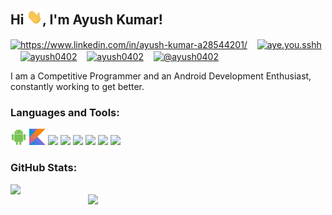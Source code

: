 <h2 >Hi&nbsp;<img src="https://raw.githubusercontent.com/ABSphreak/ABSphreak/master/gifs/Hi.gif" height="24">, I'm Ayush Kumar! </h2>

<p >
<a href="https://www.linkedin.com/in/ayush-kumar-a28544201/" target="blank"><img align="center" src="https://raw.githubusercontent.com/rahuldkjain/github-profile-readme-generator/master/src/images/icons/Social/linked-in-alt.svg" alt="https://www.linkedin.com/in/ayush-kumar-a28544201/" height="27" width="" /></a>&nbsp;&nbsp;&nbsp;
<a href="https://www.facebook.com/aye.you.sshh/" target="blank"><img align="center" src="https://raw.githubusercontent.com/rahuldkjain/github-profile-readme-generator/master/src/images/icons/Social/facebook.svg" alt="aye.you.sshh" height="27" width="" /></a>&nbsp;&nbsp;&nbsp;
<a href="https://www.codechef.com/users/ayush0402" target="blank"><img align="center" src="https://user-images.githubusercontent.com/63065397/123329670-b11a5d00-d55a-11eb-8096-44ca8667f0e3.png" alt="ayush0402" height="27" width="" padding="" /></a>&nbsp;&nbsp;&nbsp;
<a href="https://codeforces.com/profile/ayush0402" target="blank"><img align="center" src="https://logo.clearbit.com/codeforces.com" alt="ayush0402" height="27" width="" /></a>&nbsp;&nbsp;&nbsp;
<a href="https://www.hackerearth.com/@ayush0402" target="blank"><img align="center" src="https://upload.wikimedia.org/wikipedia/commons/e/e8/HackerEarth_logo.png" alt="@ayush0402" height="27" width="" /></a>

</p>
I am a Competitive Programmer and an Android Development Enthusiast, constantly working to get better.


<h3>Languages and Tools:</h3>

<code><img width="26px" src="https://raw.githubusercontent.com/github/explore/80688e429a7d4ef2fca1e82350fe8e3517d3494d/topics/android/android.png"></code>
<code><img width="26px" src="https://raw.githubusercontent.com/github/explore/80688e429a7d4ef2fca1e82350fe8e3517d3494d/topics/kotlin/kotlin.png"></code>
<code><img width="30px" src="https://uxwing.com/wp-content/themes/uxwing/download/10-brands-and-social-media/android-studio.png"></code>
<code><img width="26px" src="https://upload.wikimedia.org/wikipedia/commons/thumb/1/18/ISO_C%2B%2B_Logo.svg/1200px-ISO_C%2B%2B_Logo.svg.png"></code>
<code><img width="26px" src="https://upload.wikimedia.org/wikipedia/en/thumb/3/30/Java_programming_language_logo.svg/1200px-Java_programming_language_logo.svg.png"></code>
<code><img width="26px" src="https://upload.wikimedia.org/wikipedia/en/d/d2/Sublime_Text_3_logo.png"></code>
<code><img width="26px" src="https://git-scm.com/images/logos/downloads/Git-Icon-1788C.png"></code>
<code><img width="26px" src="https://assets.ubuntu.com/v1/29985a98-ubuntu-logo32.png"></code>

<h3>GitHub Stats:</h3>
 <a href="https://github.com/ayush0402">
  <img align="left"  width="380px" src="https://github-readme-streak-stats.herokuapp.com/?user=ayush0402&show_icons=true&theme=radical)"/>
</a>
 <a href="https://github.com/ayush0402">
  <img align="right" width="380px" src="https://github-readme-stats.vercel.app/api?username=ayush0402&show_icons=true&theme=radical)"/>
</a>






